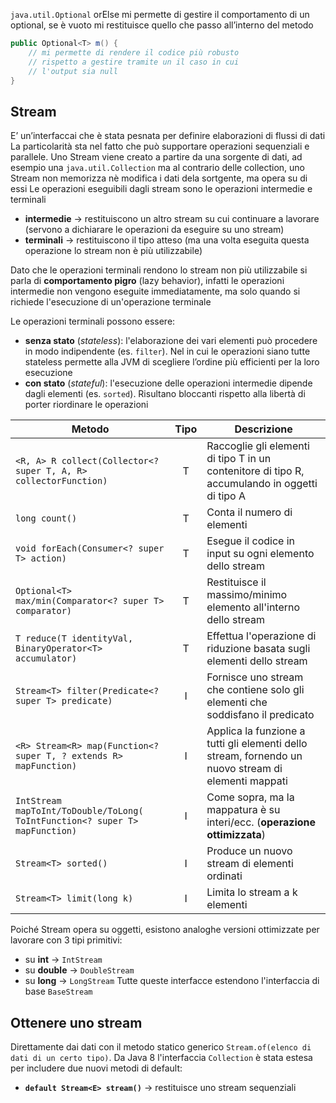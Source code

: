 `java.util.Optional` 
orElse mi permette di gestire il comportamento di un optional, se è vuoto mi restituisce quello che passo all’interno del metodo

```java
public Optional<T> m() {
	// mi permette di rendere il codice più robusto
	// rispetto a gestire tramite un il caso in cui
	// l'output sia null
}
```

## Stream
E’ un’interfaccai che è stata pesnata per definire elaborazioni di flussi di dati
La particolarità sta nel fatto che può supportare operazioni sequenziali e parallele. 
Uno Stream viene creato a partire da una sorgente di dati, ad esempio una `java.util.Collection` ma al contrario delle collection, uno Stream non memorizza nè modifica i dati dela sortgente, ma opera su di essi
Le operazioni eseguibili dagli stream sono le operazioni intermedie e terminali
- **intermedie** → restituiscono un altro stream su cui continuare a lavorare (servono a dichiarare le operazioni da eseguire su uno stream)
- **terminali** → restituiscono il tipo atteso (ma una volta eseguita questa operazione lo stream non è più utilizzabile)

Dato che le operazioni terminali rendono lo stream non più utilizzabile si parla di **comportamento pigro** (lazy behavior), infatti le operazioni intermedie non vengono eseguite immediatamente, ma solo quando si richiede l'esecuzione di un'operazione terminale

Le operazioni terminali possono essere:
- **senza stato** (*stateless*): l'elaborazione dei vari elementi può procedere in modo indipendente (es. `filter`). Nel in cui le operazioni siano tutte stateless permette alla JVM di scegliere l’ordine più efficienti per la loro esecuzione
- **con stato** (*stateful*): l'esecuzione delle operazioni intermedie dipende dagli elementi (es. `sorted`). Risultano bloccanti rispetto alla libertà di porter riordinare le operazioni

| Metodo                                                                      | Tipo | Descrizione                                                                                         |
| --------------------------------------------------------------------------- | :--: | --------------------------------------------------------------------------------------------------- |
| `<R, A> R collect(Collector<? super T, A, R> collectorFunction)`            |  T   | Raccoglie gli elementi di tipo T in un contenitore di tipo R, accumulando in oggetti di tipo A      |
| `long count()`                                                              |  T   | Conta il numero di elementi                                                                         |
| `void forEach(Consumer<? super T> action)`                                  |  T   | Esegue il codice in input su ogni elemento dello stream                                             |
| `Optional<T> max/min(Comparator<? super T> comparator)`                     |  T   | Restituisce il massimo/minimo elemento all'interno dello stream                                     |
| `T reduce(T identityVal, BinaryOperator<T> accumulator)`                    |  T   | Effettua l'operazione di riduzione basata sugli elementi dello stream                               |
| `Stream<T> filter(Predicate<? super T> predicate)`                          |  I   | Fornisce uno stream che contiene solo gli elementi che soddisfano il predicato                      |
| `<R> Stream<R> map(Function<? super T, ? extends R> mapFunction)`           |  I   | Applica la funzione a tutti gli elementi dello stream, fornendo un nuovo stream di elementi mappati |
| `IntStream mapToInt/ToDouble/ToLong( ToIntFunction<? super T> mapFunction)` |  I   | Come sopra, ma la mappatura è su interi/ecc. (**operazione ottimizzata**)                           |
| `Stream<T> sorted()`                                                        |  I   | Produce un nuovo stream di elementi ordinati                                                        |
| `Stream<T> limit(long k)`                                                   |  I   | Limita lo stream a k elementi                                                                       |

Poiché Stream opera su oggetti, esistono analoghe versioni ottimizzate per lavorare con 3 tipi primitivi:
- su **int** → `IntStream`
- su **double** → `DoubleStream`
- su **long** → `LongStream`
Tutte queste interfacce estendono l'interfaccia di base `BaseStream`

## Ottenere uno stream
Direttamente dai dati con il metodo statico generico `Stream.of(elenco di dati di un certo tipo)`.
Da Java 8 l'interfaccia `Collection` è stata estesa per includere due nuovi metodi di default:
- **`default Stream<E> stream()`** → restituisce uno stream sequenziali